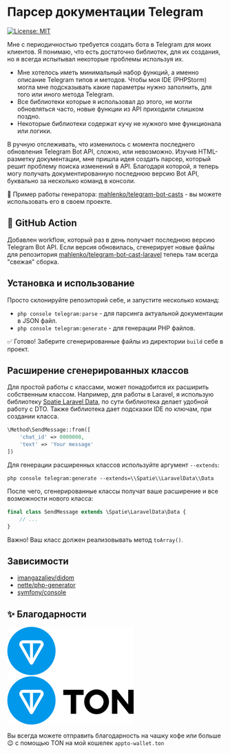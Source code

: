 # Парсер документации Telegram
[![License: MIT](https://img.shields.io/badge/License-MIT-yellow.svg)](https://opensource.org/licenses/MIT)

Мне с периодичностью требуется создать бота в Telegram для моих клиентов.
Я понимаю, что есть достаточно библиотек, для их создания, 
но я всегда испытывал некоторые проблемы используя их.

 - Мне хотелось иметь минимальный набор функций, а именно описание Telegram типов и методов. Чтобы моя IDE (PHPStorm) могла мне подсказывать какие параметры нужно заполнить, для того или иного метода Telegram.
 - Все библиотеки которые я использовал до этого, не могли обновляться часто, новые функции из API приходили слишком поздно.
 - Некоторые библиотеки содержат кучу не нужного мне функционала или логики.

В ручную отслеживать, что изменилось с момента последнего обновления Telegram Bot API, сложно, или невозможно.
Изучив HTML-разметку документации, мне пришла идея создать парсер, который решит проблему поиска изменений в API.
Благодаря которой, я теперь могу получать документированную последнюю версию Bot API, буквально за несколько команд в консоли.

🎁 Пример работы генератора: [mahlenko/telegram-bot-casts](https://github.com/mahlenko/telegram-bot-casts) - вы можете использовать его в своем проекте.

## 🚀 GitHub Action
Добавлен workflow, который раз в день получает последнюю версию Telegram Bot API. 
Если версия обновилась, сгенерирует новые файлы для репозитория [mahlenko/telegram-bot-cast-laravel](https://github.com/mahlenko/telegram-bot-cast-laravel)
теперь там всегда "свежая" сборка.

## Установка и использование
Просто склонируйте репозиторий себе, и запустите несколько команд:
 - `php console telegram:parse` - для парсинга актуальной документации в JSON файл.
 - `php console telegram:generate` - для генерации PHP файлов.

✅ Готово! Заберите сгенерированные файлы из директории `build` себе в проект.

## Расширение сгенерированных классов
Для простой работы с классами, может понадобится их расширить собственным классом.
Например, для работы в Laravel, я использую библиотеку [Spatie Laravel Data](https://github.com/spatie/laravel-data), по сути библиотека делает удобной работу с DTO.
Также библиотека дает подсказки IDE по ключам, при создании класса.

```php
\Method\SendMessage::from([
    'chat_id' => 0000000,
    'text' => 'Your message'
])
```

Для генерации расширенных классов используйте аргумент `--extends`:
```shell
php console telegram:generate --extends=\\Spatie\\LaravelData\\Data
```

После чего, сгенерированные классы получат ваше расширение и все возможности нового класса:
```php
final class SendMessage extends \Spatie\LaravelData\Data {
    // ...
}
```

Важно! Ваш класс должен реализовывать метод `toArray()`.

## Зависимости

- [imangazaliev/didom](https://github.com/nette/php-generatorhttps://github.com/Imangazaliev/DiDOM)
- [nette/php-generator](https://github.com/nette/php-generator)
- [symfony/console](https://symfony.com/components/Console)

## ✨ Благодарности

![TonBlockchainLogo](/ton_logo_dark_background.svg#gh-dark-mode-only)
![TonBlockchainLogo](/ton_logo_light_background.svg#gh-light-mode-only)

Вы всегда можете отправить благодарность на чашку кофе или больше 😉 с помощью TON на мой кошелек
`appto-wallet.ton`